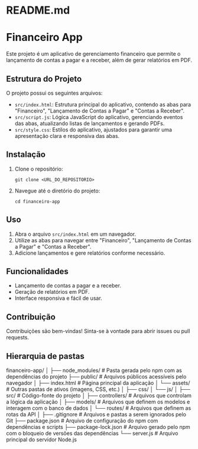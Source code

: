 # README.md

# Financeiro App

Este projeto é um aplicativo de gerenciamento financeiro que permite o lançamento de contas a pagar e a receber, além de gerar relatórios em PDF.

## Estrutura do Projeto

O projeto possui os seguintes arquivos:

- `src/index.html`: Estrutura principal do aplicativo, contendo as abas para "Financeiro", "Lançamento de Contas a Pagar" e "Contas a Receber".
- `src/script.js`: Lógica JavaScript do aplicativo, gerenciando eventos das abas, atualizando listas de lançamentos e gerando PDFs.
- `src/style.css`: Estilos do aplicativo, ajustados para garantir uma apresentação clara e responsiva das abas.

## Instalação

1. Clone o repositório:
   ```
   git clone <URL_DO_REPOSITORIO>
   ```
2. Navegue até o diretório do projeto:
   ```
   cd financeiro-app
   ```

## Uso

1. Abra o arquivo `src/index.html` em um navegador.
2. Utilize as abas para navegar entre "Financeiro", "Lançamento de Contas a Pagar" e "Contas a Receber".
3. Adicione lançamentos e gere relatórios conforme necessário.

## Funcionalidades

- Lançamento de contas a pagar e a receber.
- Geração de relatórios em PDF.
- Interface responsiva e fácil de usar.

## Contribuição

Contribuições são bem-vindas! Sinta-se à vontade para abrir issues ou pull requests.

## Hierarquia de pastas

financeiro-app/
│
├── node_modules/ # Pasta gerada pelo npm com as dependências do projeto
├── public/ # Arquivos públicos acessíveis pelo navegador
│ ├── index.html # Página principal da aplicação
│ └── assets/ # Outras pastas de ativos (imagens, CSS, etc.)
│ ├── css/
│ └── js/
│
├── src/ # Código-fonte do projeto
│ ├── controllers/ # Arquivos que controlam a lógica da aplicação
│ ├── models/ # Arquivos que definem os modelos e interagem com o banco de dados
│ └── routes/ # Arquivos que definem as rotas da API
│
├── .gitignore # Arquivos e pastas a serem ignorados pelo Git
├── package.json # Arquivo de configuração do npm com dependências e scripts
├── package-lock.json # Arquivo gerado pelo npm com o bloqueio de versões das dependências
└── server.js # Arquivo principal do servidor Node.js
